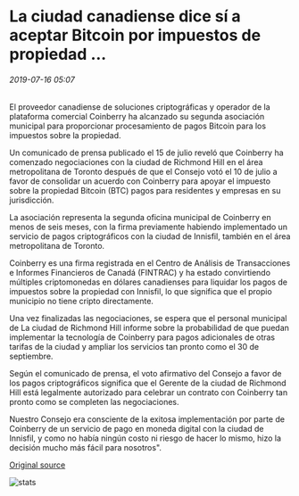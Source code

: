 # La ciudad canadiense dice sí a aceptar Bitcoin por impuestos de propiedad ...

###### 2019-07-16 05:07

El proveedor canadiense de soluciones criptográficas y operador de la plataforma comercial Coinberry ha alcanzado su segunda asociación municipal para proporcionar procesamiento de pagos Bitcoin para los impuestos sobre la propiedad.

Un comunicado de prensa publicado el 15 de julio reveló que Coinberry ha comenzado negociaciones con la ciudad de Richmond Hill en el área metropolitana de Toronto después de que el Consejo votó el 10 de julio a favor de consolidar un acuerdo con Coinberry para apoyar el impuesto sobre la propiedad Bitcoin (BTC) pagos para residentes y empresas en su jurisdicción.

La asociación representa la segunda oficina municipal de Coinberry en menos de seis meses, con la firma previamente habiendo implementado un servicio de pagos criptográficos con la ciudad de Innisfil, también en el área metropolitana de Toronto.

Coinberry es una firma registrada en el Centro de Análisis de Transacciones e Informes Financieros de Canadá (FINTRAC) y ha estado convirtiendo múltiples criptomonedas en dólares canadienses para liquidar los pagos de impuestos sobre la propiedad con Innisfil, lo que significa que el propio municipio no tiene cripto directamente.

Una vez finalizadas las negociaciones, se espera que el personal municipal de La ciudad de Richmond Hill informe sobre la probabilidad de que puedan implementar la tecnología de Coinberry para pagos adicionales de otras tarifas de la ciudad y ampliar los servicios tan pronto como el 30 de septiembre.

Según el comunicado de prensa, el voto afirmativo del Consejo a favor de los pagos criptográficos significa que el Gerente de la ciudad de Richmond Hill está legalmente autorizado para celebrar un contrato con Coinberry tan pronto como se completen las negociaciones.

Nuestro Consejo era consciente de la exitosa implementación por parte de Coinberry de un servicio de pago en moneda digital con la ciudad de Innisfil, y como no había ningún costo ni riesgo de hacer lo mismo, hizo la decisión mucho más fácil para nosotros".

[Original source](https://cointelegraph.com/news/canadian-town-says-yes-to-accepting-bitcoin-for-property-taxes)

![stats](https://c.statcounter.com/11760860/0/a89fa40b/1/ "stats")